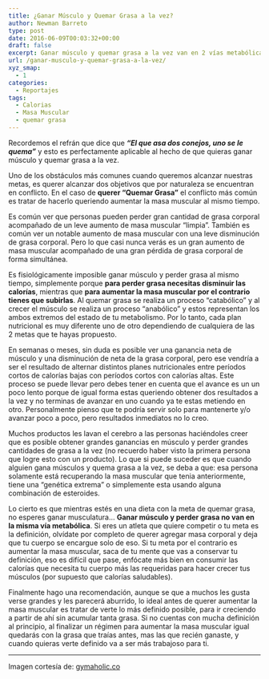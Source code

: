 ```yaml
---
title: ¿Ganar Músculo y Quemar Grasa a la vez?
author: Newman Barreto
type: post
date: 2016-06-09T00:03:32+00:00
draft: false
excerpt: Ganar músculo y quemar grasa a la vez van en 2 vías metabólicas totalmente contrarias, esperar que esto pase como algunos creen no es tan fácil como parece
url: /ganar-musculo-y-quemar-grasa-a-la-vez/
xyz_smap:
  - 1
categories:
  - Reportajes
tags:
  - Calorias
  - Masa Muscular
  - quemar grasa
---
```

<span class="main-paragraph">Recordemos el refrán que dice que <em><strong>“El que asa dos conejos, uno se le quema”</strong></em> y esto es perfectamente aplicable al hecho de que quieras ganar músculo y quemar grasa a la vez.</span>

Uno de los obstáculos más comunes cuando queremos alcanzar nuestras metas, es querer alcanzar dos objetivos que por naturaleza se encuentran en conflicto. En el caso de **querer “Quemar Grasa”** el conflicto más común es tratar de hacerlo queriendo aumentar la masa muscular al mismo tiempo.

Es común ver que personas pueden perder gran cantidad de grasa corporal acompañado de un leve aumento de masa muscular “limpia”. También es común ver un notable aumento de masa muscular con una leve disminución de grasa corporal. Pero lo que casi nunca verás es un gran aumento de masa muscular acompañado de una gran pérdida de grasa corporal de forma simultánea.

Es fisiológicamente imposible ganar músculo y perder grasa al mismo tiempo, simplemente porque **para perder grasa necesitas disminuir las calorías**, mientras que **para aumentar la masa muscular por el contrario tienes que subirlas**. Al quemar grasa se realiza un proceso “catabólico” y al crecer el músculo se realiza un proceso “anabólico” y estos representan los ambos extremos del estado de tu metabolismo. Por lo tanto, cada plan nutricional es muy diferente uno de otro dependiendo de cualquiera de las 2 metas que te hayas propuesto.

En semanas o meses, sin duda es posible ver una ganancia neta de músculo y una disminución de neta de la grasa corporal, pero ese vendría a ser el resultado de alternar distintos planes nutricionales entre períodos cortos de calorías bajas con períodos cortos con calorías altas. Este proceso se puede llevar pero debes tener en cuenta que el avance es un un poco lento porque de igual forma estas queriendo obtener dos resultados a la vez y no terminas de avanzar en uno cuando ya te estas metiendo en otro. Personalmente pienso que te podría servir solo para mantenerte y/o avanzar poco a poco, pero resultados inmediatos no lo creo.

Muchos productos les lavan el cerebro a las personas haciéndoles creer que es posible obtener grandes ganancias en músculo y perder grandes cantidades de grasa a la vez (no recuerdo haber visto la primera persona que logre esto con un producto). Lo que si puede suceder es que cuando alguien gana músculos y quema grasa a la vez, se deba a que: esa persona solamente está recuperando la masa muscular que tenia anteriormente, tiene una “genética extrema” o simplemente esta usando alguna combinación de esteroides.

Lo cierto es que mientras estés en una dieta con la meta de quemar grasa, no esperes ganar musculatura… **Ganar músculo y perder grasa no van en la misma vía metabólica**. Si eres un atleta que quiere competir o tu meta es la definición, olvídate por completo de querer agregar masa corporal y deja que tu cuerpo se encargue solo de eso. Si tu meta por el contrario es aumentar la masa muscular, saca de tu mente que vas a conservar tu definición, eso es difícil que pase, enfócate más bien en consumir las calorías que necesita tu cuerpo más las requeridas para hacer crecer tus músculos (por supuesto que calorías saludables).

Finalmente hago una recomendación, aunque se que a muchos les gusta verse grandes y les parecerá aburrido, lo ideal antes de querer aumentar la masa muscular es tratar de verte lo más definido posible, para ir creciendo a partir de ahí sin acumular tanta grasa. Si no cuentas con mucha definición al principio, al finalizar un régimen para aumentar la masa muscular igual quedarás con la grasa que traías antes, mas las que recién ganaste, y cuando quieras verte definido va a ser más trabajoso para ti.

* * *

Imagen cortesía de: <a href="https://www.gymaholic.co/articles/workouts/34/men-workout-routine" target="_blank">gymaholic.co</a>